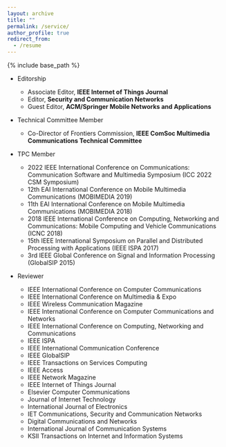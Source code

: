```yaml
---
layout: archive
title: ""
permalink: /service/
author_profile: true
redirect_from:
  - /resume
---
```


{% include base_path %}
  
* Editorship 
  * Associate Editor, **IEEE Internet of Things Journal**
  * Editor, **Security and Communication Networks**
  * Guest Editor, **ACM/Springer Mobile Networks and Applications**
 
* Technical Committee Member
  * Co-Director of Frontiers Commission, **IEEE ComSoc Multimedia Communications Technical Committee**
  
* TPC Member
  * 2022 IEEE International Conference on Communications: Communication Software and Multimedia Symposium (ICC 2022 CSM Symposium) 
  * 12th EAI International Conference on Mobile Multimedia Communications (MOBIMEDIA 2019)
  * 11th EAI International Conference on Mobile Multimedia Communications (MOBIMEDIA 2018)
  * 2018 IEEE International Conference on Computing, Networking and Communications: Mobile Computing and Vehicle Communications (ICNC 2018)
  * 15th IEEE International Symposium on Parallel and Distributed Processing with Applications (IEEE ISPA 2017)
  * 3rd IEEE Global Conference on Signal and Information Processing (GlobalSIP 2015)
 
* Reviewer
  * IEEE International Conference on Computer Communications
  * IEEE International Conference on Multimedia & Expo
  * IEEE Wireless Communication Magazine
  * IEEE International Conference on Computer Communications and Networks
  * IEEE International Conference on Computing, Networking and Communications
  * IEEE ISPA
  * IEEE International Communication Conference
  * IEEE GlobalSIP
  * IEEE Transactions on Services Computing
  * IEEE Access
  * IEEE Network Magazine
  * IEEE Internet of Things Journal
  * Elsevier Computer Communications
  * Journal of Internet Technology
  * International Journal of Electronics
  * IET Communications, Security and Communication Networks
  * Digital Communications and Networks
  * International Journal of Communication Systems
  * KSII Transactions on Internet and Information Systems
